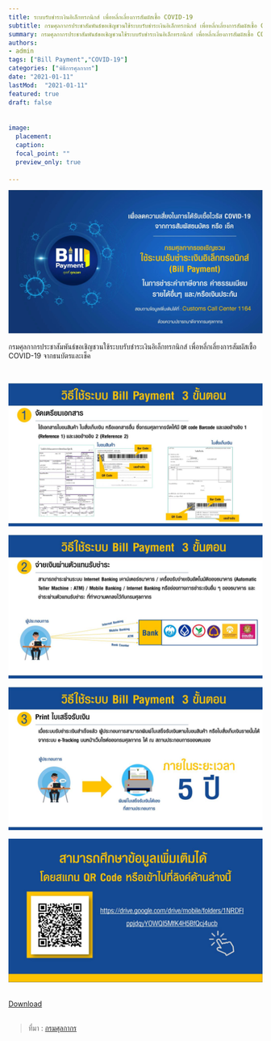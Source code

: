 ```yaml
---
title: ระบบรับชำระเงินอิเล็กทรกนิกส์ เพื่อหลี่กเลี่ยงการสัมผัสเชื้อ COVID-19
subtitle: กรมศุลกากรประชาสัมพันธ์ขอเชิญชวนใช้ระบบรับชำระเงินอิเล็กทรกนิกส์ เพื่อหลี่กเลี่ยงการสัมผัสเชื้อ COVID-19 จากธนบัตรและเช็ค
summary: กรมศุลกากรประชาสัมพันธ์ขอเชิญชวนใช้ระบบรับชำระเงินอิเล็กทรกนิกส์ เพื่อหลี่กเลี่ยงการสัมผัสเชื้อ COVID-19 จากธนบัตรและเช็ค
authors:
- admin
tags: ["Bill Payment","COVID-19"]
categories: ["พิธีการศุลกากร"]
date: "2021-01-11"
lastMod:  "2021-01-11"
featured: true
draft: false


image:
  placement: 
  caption: 
  focal_point: ""
  preview_only: true

---
```


![](featured.jpg)


กรมศุลกากรประชาสัมพันธ์ขอเชิญชวนใช้ระบบรับชำระเงินอิเล็กทรกนิกส์ เพื่อหลี่กเลี่ยงการสัมผัสเชื้อ COVID-19 จากธนบัตรและเช็ค

<br>



![](./img/bill-paymentjpg_Page2.jpg)

![](./img/bill-paymentjpg_Page3.jpg)

![](./img/bill-paymentjpg_Page4.jpg)

![](./img/bill-paymentjpg_Page5.jpg)



<br>

<div class="article-tags">
<a class="badge badge-danger" href="./bill-payment.pdf" target="_blank" id="download_files_new">Download </a> <i id="files" class=" fas fa-file-pdf"></i>
</div>

<br>

> ที่มา : [กรมศุลกากร](http://www.customs.go.th/cont_strc_simple_with_date.php?current_id=14232832414d505e4e464b4d464b4b)